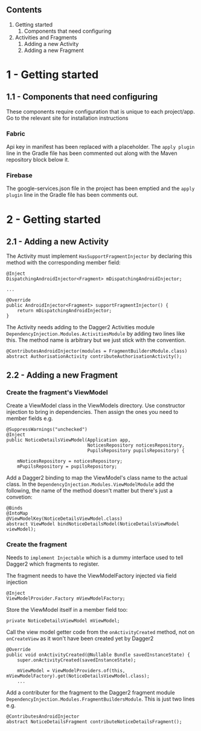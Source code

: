 ## Contents
1. Getting started
    1. Components that need configuring
2. Activities and Fragments
    1. Adding a new Activity
    2. Adding a new Fragment
    
# 1 - Getting started
## 1.1 - Components that need configuring
These components require configuration that is unique to each project/app. Go to the relevant site for installation instructions

### Fabric
Api key in manifest has been replaced with a placeholder. The `apply plugin` line in the Gradle file has been commented out along with the Maven repository block below it.

### Firebase
The google-services.json file in the project has been emptied and the `apply plugin` line in the Gradle file has been comments out.

# 2 - Getting started
## 2.1 - Adding a new Activity

The Activity must implement `HasSupportFragmentInjector` by declaring this method with the corresponding member field:
```
@Inject
DispatchingAndroidInjector<Fragment> mDispatchingAndroidInjector;

...

@Override
public AndroidInjector<Fragment> supportFragmentInjector() {
    return mDispatchingAndroidInjector;
}
```

The Activity needs adding to the Dagger2 Activities module `DependencyInjection.Modules.ActivitiesModule` by adding two lines like this. The method name is arbitrary but we just stick with the convention.

```
@ContributesAndroidInjector(modules = FragmentBuildersModule.class)
abstract AuthorisationActivity contributeAuthorisationActivity();
```

## 2.2 - Adding a new Fragment

### Create the fragment's ViewModel

Create a ViewModel class in the ViewModels directory. Use constructor injection to bring in dependencies. Then assign the ones you need to member fields e.g.
```
@SuppressWarnings("unchecked")
@Inject
public NoticeDetailsViewModel(Application app,
                              NoticesRepository noticesRepository,
                              PupilsRepository pupilsRepository) {
                              
    mNoticesRepository = noticesRepository;
    mPupilsRepository = pupilsRepository;
```

Add a Dagger2 binding to map the ViewModel's class name to the actual class. In the `DependencyInjection.Modules.ViewModelModule` add the following, the name of the method doesn't matter but there's just a convetion:

```
@Binds
@IntoMap
@ViewModelKey(NoticeDetailsViewModel.class)
abstract ViewModel bindNoticeDetailsModel(NoticeDetailsViewModel viewModel);
```

### Create the fragment

Needs to `implement Injectable` which is a dummy interface used to tell Dagger2 which fragments to register. 

The fragment needs to have the ViewModelFactory injected via field injection
```
@Inject
ViewModelProvider.Factory mViewModelFactory;
```

Store the ViewModel itself in a member field too:
```
private NoticeDetailsViewModel mViewModel;
```

Call the view model getter code from the `onActivityCreated` method, not on `onCreateView` as it won't have been created yet by Dagger2

```
@Override
public void onActivityCreated(@Nullable Bundle savedInstanceState) {
    super.onActivityCreated(savedInstanceState);

    mViewModel = ViewModelProviders.of(this, mViewModelFactory).get(NoticeDetailsViewModel.class);
    ...

```

Add a contributer for the fragment to the Dagger2 fragment module `DependencyInjection.Modules.FragmentBuildersModule`. This is just two lines e.g. 

```
@ContributesAndroidInjector
abstract NoticeDetailsFragment contributeNoticeDetailsFragment();
```
